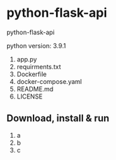# python-flask-api
python-flask-api

python version: 3.9.1 


1. app.py
2. requirments.txt
3. Dockerfile
4. docker-compose.yaml
5. README.md
6. LICENSE

## Download, install & run

1. a
2. b
3. c











